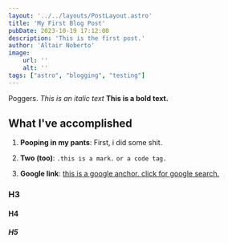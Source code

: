 ```yaml
---
layout: '../../layouts/PostLayout.astro'
title: 'My First Blog Post'
pubDate: 2023-10-19 17:12:00
description: 'This is the first post.'
author: 'Altair Noberto'
image:
    url: ''
    alt: ''
tags: ["astro", "blogging", "testing"]
---
```


Poggers. _This is an italic text_ **This is a bold text.**

## What I've accomplished

1. **Pooping in my pants**: First, i did some shit.

2. **Two (too)**: `.this is a mark.` `or a code tag.`

3. **Google link**: <a href="https://www.youtube.com/watch?v=dQw4w9WgXcQ" target="_blank">this is a google anchor. click for google search.</a>

### H3
#### H4
##### H5